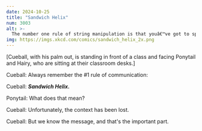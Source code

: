 ```yaml
---
date: 2024-10-25
title: "Sandwich Helix"
num: 3003
alt: >-
  The number one rule of string manipulation is that youâ€™ve got to specify your encodings.
img: https://imgs.xkcd.com/comics/sandwich_helix_2x.png
---
```

[Cueball, with his palm out, is standing in front of a class and facing Ponytail and Hairy, who are sitting at their classroom desks.]

Cueball: Always remember the #1 rule of communication:

Cueball: ***Sandwich Helix.***

Ponytail: What does that mean?

Cueball: Unfortunately, the context has been lost.

Cueball: But we know the message, and that's the important part.